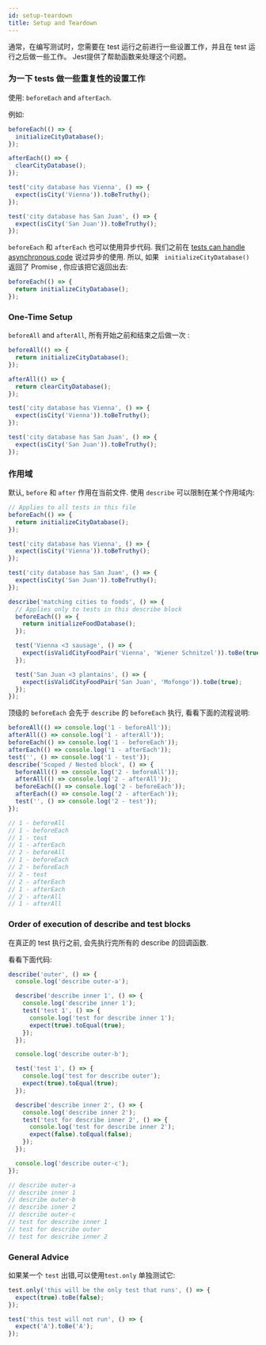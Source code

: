 ```yaml
---
id: setup-teardown
title: Setup and Teardown
---
```


通常，在编写测试时，您需要在 test 运行之前进行一些设置工作，并且在 test 运行之后做一些工作。 Jest提供了帮助函数来处理这个问题。

### 为一下 tests 做一些重复性的设置工作

使用: `beforeEach` and `afterEach`.

例如:

```js
beforeEach(() => {
  initializeCityDatabase();
});

afterEach(() => {
  clearCityDatabase();
});

test('city database has Vienna', () => {
  expect(isCity('Vienna')).toBeTruthy();
});

test('city database has San Juan', () => {
  expect(isCity('San Juan')).toBeTruthy();
});
```

`beforeEach` 和 `afterEach` 也可以使用异步代码. 我们之前在
[tests can handle asynchronous code](./TestingAsyncCode.md) 说过异步的使用.
所以, 如果 ` initializeCityDatabase()` 返回了 Promise , 你应该把它返回出去:

```js
beforeEach(() => {
  return initializeCityDatabase();
});
```

### One-Time Setup

 `beforeAll` and `afterAll`, 所有开始之前和结束之后做一次 :

```js
beforeAll(() => {
  return initializeCityDatabase();
});

afterAll(() => {
  return clearCityDatabase();
});

test('city database has Vienna', () => {
  expect(isCity('Vienna')).toBeTruthy();
});

test('city database has San Juan', () => {
  expect(isCity('San Juan')).toBeTruthy();
});
```

### 作用域

默认, `before` 和 `after` 作用在当前文件. 使用 `describe` 可以限制在某个作用域内:

```js
// Applies to all tests in this file
beforeEach(() => {
  return initializeCityDatabase();
});

test('city database has Vienna', () => {
  expect(isCity('Vienna')).toBeTruthy();
});

test('city database has San Juan', () => {
  expect(isCity('San Juan')).toBeTruthy();
});

describe('matching cities to foods', () => {
  // Applies only to tests in this describe block
  beforeEach(() => {
    return initializeFoodDatabase();
  });

  test('Vienna <3 sausage', () => {
    expect(isValidCityFoodPair('Vienna', 'Wiener Schnitzel')).toBe(true);
  });

  test('San Juan <3 plantains', () => {
    expect(isValidCityFoodPair('San Juan', 'Mofongo')).toBe(true);
  });
});
```

顶级的 `beforeEach` 会先于  `describe` 的 `beforeEach` 执行, 看看下面的流程说明:

```js
beforeAll(() => console.log('1 - beforeAll'));
afterAll(() => console.log('1 - afterAll'));
beforeEach(() => console.log('1 - beforeEach'));
afterEach(() => console.log('1 - afterEach'));
test('', () => console.log('1 - test'));
describe('Scoped / Nested block', () => {
  beforeAll(() => console.log('2 - beforeAll'));
  afterAll(() => console.log('2 - afterAll'));
  beforeEach(() => console.log('2 - beforeEach'));
  afterEach(() => console.log('2 - afterEach'));
  test('', () => console.log('2 - test'));
});

// 1 - beforeAll
// 1 - beforeEach
// 1 - test
// 1 - afterEach
// 2 - beforeAll
// 1 - beforeEach
// 2 - beforeEach
// 2 - test
// 2 - afterEach
// 1 - afterEach
// 2 - afterAll
// 1 - afterAll
```

### Order of execution of describe and test blocks

在真正的 test 执行之前, 会先执行完所有的 describe 的回调函数.

看看下面代码:

```js
describe('outer', () => {
  console.log('describe outer-a');

  describe('describe inner 1', () => {
    console.log('describe inner 1');
    test('test 1', () => {
      console.log('test for describe inner 1');
      expect(true).toEqual(true);
    });
  });

  console.log('describe outer-b');

  test('test 1', () => {
    console.log('test for describe outer');
    expect(true).toEqual(true);
  });

  describe('describe inner 2', () => {
    console.log('describe inner 2');
    test('test for describe inner 2', () => {
      console.log('test for describe inner 2');
      expect(false).toEqual(false);
    });
  });

  console.log('describe outer-c');
});

// describe outer-a
// describe inner 1
// describe outer-b
// describe inner 2
// describe outer-c
// test for describe inner 1
// test for describe outer
// test for describe inner 2
```

### General Advice

如果某一个 `test` 出错,可以使用`test.only` 单独测试它:

```js
test.only('this will be the only test that runs', () => {
  expect(true).toBe(false);
});

test('this test will not run', () => {
  expect('A').toBe('A');
});
```
